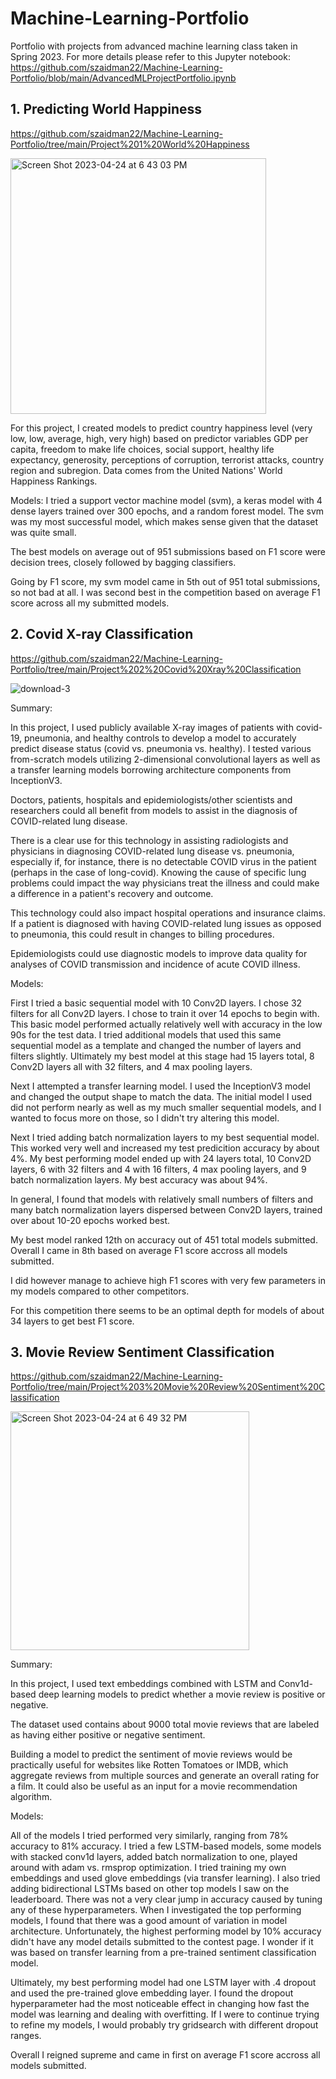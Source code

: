 # Machine-Learning-Portfolio
Portfolio with projects from advanced machine learning class taken in Spring 2023.
For more details please refer to this Jupyter notebook: https://github.com/szaidman22/Machine-Learning-Portfolio/blob/main/AdvancedMLProjectPortfolio.ipynb

## 1. Predicting World Happiness
https://github.com/szaidman22/Machine-Learning-Portfolio/tree/main/Project%201%20World%20Happiness

<img width="409" alt="Screen Shot 2023-04-24 at 6 43 03 PM" src="https://user-images.githubusercontent.com/61389709/234132003-959c6b80-f891-4f8d-83e3-f62d71f2f127.png">

For this project, I created models to predict country happiness level (very low, low, average, high, very high) based on predictor variables GDP per capita, freedom to make life choices, social support, healthy life expectancy, generosity, perceptions of corruption, terrorist attacks, country region and subregion. Data comes from the United Nations' World Happiness Rankings.

Models:
I tried a support vector machine model (svm), a keras model with 4 dense layers trained over 300 epochs, and a random forest model. The svm was my most successful model, which makes sense given that the dataset was quite small.

The best models on average out of 951 submissions based on F1 score were decision trees, closely followed by bagging classifiers.

Going by F1 score, my svm model came in 5th out of 951 total submissions, so not bad at all. I was second best in the competition based on average F1 score across all my submitted models.

## 2. Covid X-ray Classification
https://github.com/szaidman22/Machine-Learning-Portfolio/tree/main/Project%202%20Covid%20Xray%20Classification

![download-3](https://user-images.githubusercontent.com/61389709/234132133-eeef0c59-9df9-47e3-ac60-a00eb1e37f7a.png)

Summary:

In this project, I used publicly available X-ray images of patients with covid-19, pneumonia, and healthy controls to develop a model to accurately predict disease status (covid vs. pneumonia vs. healthy). I tested various from-scratch models utilizing 2-dimensional convolutional layers as well as a transfer learning models borrowing architecture components from InceptionV3.

Doctors, patients, hospitals and epidemiologists/other scientists and researchers could all benefit from models to assist in the diagnosis of COVID-related lung disease.

There is a clear use for this technology in assisting radiologists and physicians in diagnosing COVID-related lung disease vs. pneumonia, especially if, for instance, there is no detectable COVID virus in the patient (perhaps in the case of long-covid). Knowing the cause of specific lung problems could impact the way physicians treat the illness and could make a difference in a patient's recovery and outcome.

This technology could also impact hospital operations and insurance claims. If a patient is diagnosed with having COVID-related lung issues as opposed to pneumonia, this could result in changes to billing procedures.

Epidemiologists could use diagnostic models to improve data quality for analyses of COVID transmission and incidence of acute COVID illness.

Models:

First I tried a basic sequential model with 10 Conv2D layers. I chose 32 filters for all Conv2D layers. I chose to train it over 14 epochs to begin with. This basic model performed actually relatively well with accuracy in the low 90s for the test data. I tried additional models that used this same sequential model as a template and changed the number of layers and filters slightly. Ultimately my best model at this stage had 15 layers total, 8 Conv2D layers all with 32 filters, and 4 max pooling layers.

Next I attempted a transfer learning model. I used the InceptionV3 model and changed the output shape to match the data. The initial model I used did not perform nearly as well as my much smaller sequential models, and I wanted to focus more on those, so I didn't try altering this model.

Next I tried adding batch normalization layers to my best sequential model. This worked very well and increased my test predicition accuracy by about 4%. My best performing model ended up with 24 layers total, 10 Conv2D layers, 6 with 32 filters and 4 with 16 filters, 4 max pooling layers, and 9 batch normalization layers. My best accuracy was about 94%.

In general, I found that models with relatively small numbers of filters and many batch normalization layers dispersed between Conv2D layers, trained over about 10-20 epochs worked best.

My best model ranked 12th on accuracy out of 451 total models submitted. Overall I came in 8th based on average F1 score accross all models submitted.

I did however manage to achieve high F1 scores with very few parameters in my models compared to other competitors.

For this competition there seems to be an optimal depth for models of about 34 layers to get best F1 score.

## 3. Movie Review Sentiment Classification
https://github.com/szaidman22/Machine-Learning-Portfolio/tree/main/Project%203%20Movie%20Review%20Sentiment%20Classification

<img width="382" alt="Screen Shot 2023-04-24 at 6 49 32 PM" src="https://user-images.githubusercontent.com/61389709/234132810-ee08a03c-12a9-4403-9266-14145243a075.png">

Summary:

In this project, I used text embeddings combined with LSTM and Conv1d-based deep learning models to predict whether a movie review is positive or negative.

The dataset used contains about 9000 total movie reviews that are labeled as having either positive or negative sentiment.

Building a model to predict the sentiment of movie reviews would be practically useful for websites like Rotten Tomatoes or IMDB, which aggregate reviews from multiple sources and generate an overall rating for a film. It could also be useful as an input for a movie recommendation algorithm.

Models:

All of the models I tried performed very similarly, ranging from 78% accuracy to 81% accuracy. I tried a few LSTM-based models, some models with stacked conv1d layers, added batch normalization to one, played around with adam vs. rmsprop optimization. I tried training my own embeddings and used glove embeddings (via transfer learning). I also tried adding bidirectional LSTMs based on other top models I saw on the leaderboard. There was not a very clear jump in accuracy caused by tuning any of these hyperparameters. When I investigated the top performing models, I found that there was a good amount of variation in model architecture. Unfortunately, the highest performing model by 10% accuracy didn't have any model details submitted to the contest page. I wonder if it was based on transfer learning from a pre-trained sentiment classification model.

Ultimately, my best performing model had one LSTM layer with .4 dropout and used the pre-trained glove embedding layer. I found the dropout hyperparameter had the most noticeable effect in changing how fast the model was learning and dealing with overfitting. If I were to continue trying to refine my models, I would probably try gridsearch with different dropout ranges.

Overall I reigned supreme and came in first on average F1 score accross all models submitted.
